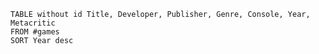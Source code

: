 
```datacards
TABLE without id Title, Developer, Publisher, Genre, Console, Year, Metacritic
FROM #games 
SORT Year desc
```

